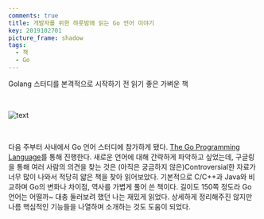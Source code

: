 ```yaml
---
comments: true
title: 개발자를 위한 하룻밤에 읽는 Go 언어 이야기
key: 2019102701
picture_frame: shadow
tags:
  - 책
  - Go
---
```


Golang 스터디를 본격적으로 시작하기 전 읽기 좋은 가벼운 책

<!--more-->

<br>

![text](https://raw.githubusercontent.com/q0115643/my_blog/master/assets/images/book-cover/go-book-jeyong.png)

<br>

다음 주부터 사내에서 Go 언어 스터디에 참가하게 됐다. [The Go Programming Language](http://www.yes24.com/Product/Goods/24334905)를 통해 진행한다.
새로운 언어에 대해 간략하게 파악하고 싶었는데, 구글링을 통해 여러 사람의 의견을 찾는 것은 (아직은 궁금하지 않은)Controversial한 자료가 너무 많이 나와서 적당히 얇은 책을 찾아 읽어보았다.
기본적으로 C/C++과 Java와 비교하며 Go의 변화나 차이점, 역사를 가볍게 풀어 쓴 책이다. 길이도 150쪽 정도라 Go 언어는 어떨까~ 대충 둘러보려 했던 나는 재밌게 읽었다.
상세하게 정리해주진 않지만 나름 핵심적인 기능들을 나열하며 소개하는 것도 도움이 되었다.
